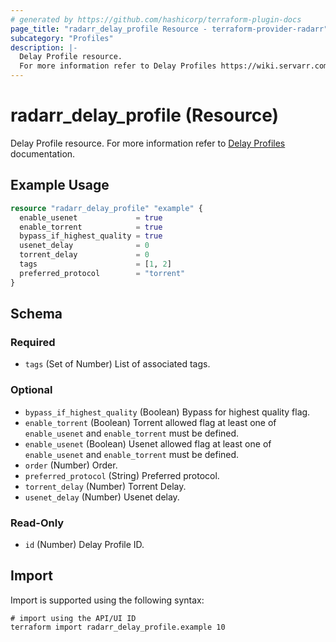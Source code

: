 ```yaml
---
# generated by https://github.com/hashicorp/terraform-plugin-docs
page_title: "radarr_delay_profile Resource - terraform-provider-radarr"
subcategory: "Profiles"
description: |-
  Delay Profile resource.
  For more information refer to Delay Profiles https://wiki.servarr.com/radarr/settings#delay-profiles documentation.
---
```


# radarr_delay_profile (Resource)

<!-- subcategory:Profiles -->
Delay Profile resource.
For more information refer to [Delay Profiles](https://wiki.servarr.com/radarr/settings#delay-profiles) documentation.

## Example Usage

```terraform
resource "radarr_delay_profile" "example" {
  enable_usenet             = true
  enable_torrent            = true
  bypass_if_highest_quality = true
  usenet_delay              = 0
  torrent_delay             = 0
  tags                      = [1, 2]
  preferred_protocol        = "torrent"
}
```

<!-- schema generated by tfplugindocs -->
## Schema

### Required

- `tags` (Set of Number) List of associated tags.

### Optional

- `bypass_if_highest_quality` (Boolean) Bypass for highest quality flag.
- `enable_torrent` (Boolean) Torrent allowed flag at least one of `enable_usenet` and `enable_torrent` must be defined.
- `enable_usenet` (Boolean) Usenet allowed flag at least one of `enable_usenet` and `enable_torrent` must be defined.
- `order` (Number) Order.
- `preferred_protocol` (String) Preferred protocol.
- `torrent_delay` (Number) Torrent Delay.
- `usenet_delay` (Number) Usenet delay.

### Read-Only

- `id` (Number) Delay Profile ID.

## Import

Import is supported using the following syntax:

```shell
# import using the API/UI ID
terraform import radarr_delay_profile.example 10
```
